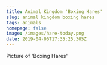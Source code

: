 ```yaml
---
title: Animal Kingdom 'Boxing Hares'
slug: animal kingdom boxing hares
tags: animals
homepage: false
image: /images/hare-today.png
date: 2019-04-06T17:35:25.305Z
---
```

Picture of 'Boxing Hares'
